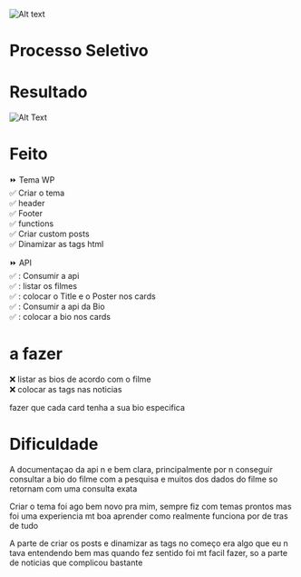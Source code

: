 ![Alt text](https://www.convertte.com.br/cvtt/wp-content/themes/cvtt_v3/assets/images/logo.png)

# Processo Seletivo

# Resultado

  ![Alt Text](https://media.giphy.com/media/Q7qQMZQY39ULTy0l1Q/giphy.gif)

# Feito

:fast_forward: Tema WP </br>
:white_check_mark: Criar o tema </br>
:white_check_mark: header </br>
:white_check_mark: Footer </br>
:white_check_mark: functions </br>
:white_check_mark: Criar custom posts </br>
:white_check_mark: Dinamizar as tags html </br>

:fast_forward: API </br>
:white_check_mark: : Consumir a api </br>
:white_check_mark: : listar os filmes</br>
:white_check_mark: : colocar o Title e o Poster nos cards</br>
:white_check_mark: : Consumir a api da Bio</br>
:white_check_mark: : colocar a bio nos cards</br>


# a fazer
:x: listar as bios de acordo com o filme</br>
:x: colocar as tags nas noticias </br>

fazer que cada card tenha a sua bio especifica</br>

# Dificuldade 
A documentaçao da api n e bem clara, principalmente por n conseguir consultar a bio do filme com a pesquisa e muitos dos dados do filme so retornam com uma consulta exata</br>

Criar o tema foi ago bem novo pra mim, sempre fiz com temas prontos mas foi uma experiencia mt boa aprender como realmente funciona por de tras de tudo</br>

A parte de criar os posts e dinamizar as tags no começo era algo que eu n tava entendendo bem mas quando fez sentido foi mt facil fazer, so a parte de noticias que complicou bastante</br>
